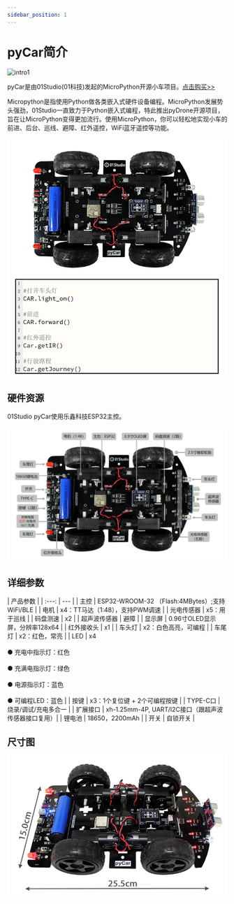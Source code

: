 ```yaml
---
sidebar_position: 1
---
```


# pyCar简介

![intro1](./img/intro/intro1.png)

pyCar是由01Studio(01科技)发起的MicroPython开源小车项目。[点击购买>>](https://item.taobao.com/item.htm?id=663109305555)

Micropython是指使用Python做各类嵌入式硬件设备编程。MicroPython发展势头强劲，01Studio一直致力于Python嵌入式编程，特此推出pyDrone开源项目，旨在让MicroPython变得更加流行。使用MicroPython，你可以轻松地实现小车的前进、后台、巡线、避障、红外遥控，WiFi蓝牙遥控等功能。

![intro1](./img/intro/intro1_1.jpg)

## 硬件资源

01Studio pyCar使用乐鑫科技ESP32主控。

![intro2](./img/intro/intro2.png)

## 详细参数

|  产品参数 |
|  :---:  | ---  |
| 主控  | ESP32-WROOM-32 （Flash:4MBytes）;支持WiFi/BLE |
| 电机  | x4：TT马达（1:48），支持PWM调速 |
| 光电传感器  | x5：用于巡线 |
| 码盘测速  | x2 |
| 超声波传感器  | 避障 |
| 显示屏  | 0.96寸OLED显示屏，分辨率128x64 |
| 红外接收头  | x1 |
| 车头灯  | x2：白色高亮，可编程 |
| 车尾灯  | x2：红色，常亮 |
| LED  | x4 <br></br> ● 充电中指示灯：红色 <br></br> ● 充满电指示灯：绿色 <br></br> ● 电源指示灯：蓝色 <br></br> ● 可编程LED：蓝色 |
| 按键  | x3：1个复位键 + 2个可编程按键 |
| TYPE-C口  | 烧录/调试/充电多合一 |
| 扩展接口  | xh-1.25mm-4P, UART/I2C接口（跟超声波传感器接口复用）|
| 锂电池  | 18650，2200mAh |
| 开关  | 自锁开关 |

## 尺寸图

![intro](./img/intro/size.png)